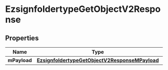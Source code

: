 
# EzsignfoldertypeGetObjectV2Response

## Properties
| Name | Type | Description | Notes |
| ------------ | ------------- | ------------- | ------------- |
| **mPayload** | [**EzsignfoldertypeGetObjectV2ResponseMPayload**](EzsignfoldertypeGetObjectV2ResponseMPayload.md) |  |  |



